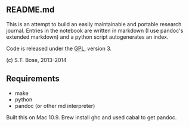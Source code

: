 
README.md 
-------------------

This is an attempt to build an easily maintainable 
and portable research journal.  Entries in the notebook 
are written in markdown (I use pandoc's extended markdown) 
and a python script autogenerates an index.

Code is released under the [GPL], version 3.

(c) S.T. Bose, 2013-2014

[GPL]: http://www.gnu.org/copyleft/gpl.html

Requirements
--------------------

* make
* python 
* pandoc (or other md interpreter) 

Built this on Mac 10.9.  Brew install ghc and used 
cabal to get pandoc.



